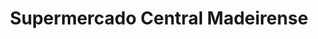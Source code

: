 ---
title: "Supermercado Central Madeirense"
url: /caracas/supermercado-central-madeirense/
shop: supermercado
---
